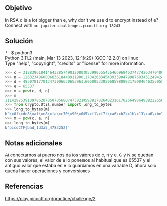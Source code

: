 ## Objetivo
In RSA d is a lot bigger than e, why don't we use d to encrypt instead of e? Connect with `nc jupiter.challenges.picoctf.org 18243`.
## Solución 
└─$ python3                  
Python 3.11.2 (main, Mar 13 2023, 12:18:29) [GCC 12.2.0] on linux  
Type "help", "copyright", "credits" or "license" for more information.  
```python
>>> c = 31283961841464328574901208030539905554564669684637477426347040084113234096320006480889892797055157362985670492998604518682247100530948967548221321797880425681624230145262516919643837696574796336024953485614565116862328113214988807265718368602072961515887863005389836304084405776711440661990248642971678841943  
>>> n = 126323486000683618448911900117842633454393390479987603431249424855550035549995499326430942239679813754492036490023498514401713296508186631113451598888529846416926793878787081230101376603160055643901994206895275130634209078252323916442677741470519776802137716785902496713521320602020195230049968787799333438169  
>>> d = 48507817701347390663065396316060053305968598880317500464635595555407970988162209683826862572345120969002953908600200857735836501822253456194228038171242833034320630058626157767076649847725827767553877099905039436367015393476094886639675961047616212601941134508156942308151414712230743580265373149027145329665  
>>> e = 65537  
>>> m = pow(c, d, n)  
>>> m  
11142925391397862878507856807473821859881782640231617026649864988222556237226185672161362091906016546709499630205696084540676089335341992699584962179858147313536356385842910132278768448896176080824838083440553486295492230926923637416237903048457753258402182177489785159121359148312028058471023416584798102129  
>>> from Crypto.Util.number import long_to_bytes  
>>> long_to_bytes(m)  
b'\x0f\xde8\xaf\xe8\xfa\xc70\x90\x065\xf1\xf7t\xa6\xb2\x1b\x13\xa6\xbe\x11\xa8[\x1c*\x98\x975As\xda\xb1\xc6\xc6\xd0-*\x0b\xc5azA\x8f\xd9?\xa3\xd8\x15\xbf\xbdk;\xcd\x8e-\xe4\xac\x90M\x13\xb9g$s;\xd0!\x97]t\xec\x1a\x12Twgj\x87c\x06\x87\x99i\x00\x04\x0c\xfdX\xd5\xe8S\x01\xc0\xa0\x1e\xb6D\x03\xe1~\xfd.\xac\x03\x8c\xd4\x97Z8<\xf6\xa8\xb1P\xb7=\xdc\xe3c\xf0\xeaGK[G\xfabq'  
>>> m = pow(c, e, n)  
>>> long_to_bytes(m)  
b'picoCTF{bad_1d3a5_4783252}'
```
## Notas adicionales
Al conectarnos al puerto nos da los valores de c, n y e.
C y N se quedan con sus valores, el valor de e lo ponemos al habitual que es 65537 y el antiguo valor que estaba en e lo guardamos en una variable D, ahora solo queda hacer operaciones y conversiones
## Referencias
https://play.picoctf.org/practice/challenge/2